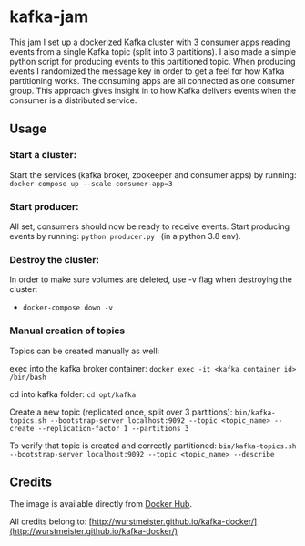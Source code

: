 kafka-jam
============
This jam I set up a dockerized Kafka cluster with 3 consumer apps reading events from a single Kafka topic 
(split into 3 partitions). I also made a simple python script for producing events to this partitioned topic. 
When producing events I randomized the message key in order to get a feel for how Kafka partitioning works. 
The consuming apps are all connected as one consumer group. This approach gives insight in to how Kafka delivers events
when the consumer is a distributed service.

## Usage

### Start a cluster:
Start the services (kafka broker, zookeeper and consumer apps) by running:
```docker-compose up --scale consumer-app=3 ```

### Start producer:

All set, consumers should now be ready to receive events. Start producing events by running: ```python producer.py ```
(in a python 3.8 env).

### Destroy the cluster:
In order to make sure volumes are deleted, use -v flag when destroying the cluster:
- ```docker-compose down -v  ```

### Manual creation of topics
Topics can be created manually as well:

exec into the kafka broker container:
```docker exec -it <kafka_container_id> /bin/bash ```

cd into kafka folder:
```cd opt/kafka ```

Create a new topic (replicated once, split over 3 partitions):
```bin/kafka-topics.sh --bootstrap-server localhost:9092 --topic <topic_name> --create --replication-factor 1 --partitions 3```

To verify that topic is created and correctly partitioned:
```bin/kafka-topics.sh --bootstrap-server localhost:9092 --topic <topic_name> --describe```


## Credits

The image is available directly from [Docker Hub](https://hub.docker.com/r/wurstmeister/kafka/).

All credits belong to: [http://wurstmeister.github.io/kafka-docker/](http://wurstmeister.github.io/kafka-docker/)

